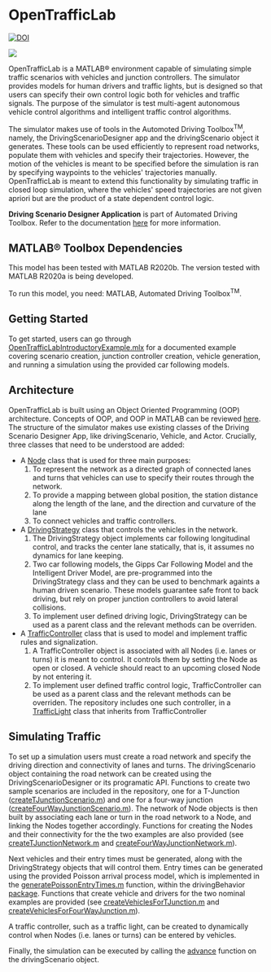 # OpenTrafficLab

[![DOI](https://zenodo.org/badge/DOI/10.5281/zenodo.4354100.svg)](https://doi.org/10.5281/zenodo.4354100)

![](./Testing/T-Junction-with-lights-trimmed.gif)

OpenTrafficLab is a MATLAB&reg; environment capable of simulating simple traffic scenarios with vehicles and junction controllers. The simulator provides models for human drivers and traffic lights, but is designed so that users can specify their own control logic both for vehicles and traffic signals. The purpose of the simulator is test multi-agent autonomous vehicle control algorithms and intelligent traffic control algorithms.

The simulator makes use of tools in the Automoted Driving Toolbox<sup>TM</sup>, namely, the DrivingScenarioDesigner app and the drivingScenario object it generates. These tools can be used efficiently to represent road networks, populate them with vehicles and specify their trajectories. However,  the motion of the vehicles is meant to be specified before the simulation is ran by specifying waypoints to the vehicles' trajectories manually. OpenTrafficLab is meant to extend this functionality by simulating traffic in closed loop simulation, where the vehicles' speed trajectories are not given apriori but are the product of a state dependent control logic.

**Driving Scenario Designer Application** is part of Automated Driving Toolbox. Refer to the documentation [here](https://www.mathworks.com/help/driving/ref/drivingscenariodesigner-app.html) for more information.


## MATLAB&reg; Toolbox Dependencies
This model has been tested with MATLAB R2020b. The version tested with MATLAB R2020a is being developed.

To run this model, you need: MATLAB, Automated Driving Toolbox<sup>TM</sup>.

## Getting Started
To get started, users can go through [OpenTrafficLabIntroductoryExample.mlx]() for a documented example covering scenario creation, junction controller creation, vehicle generation, and running a simulation using the provided car following models.


## Architecture
OpenTrafficLab is built using an Object Oriented Programming (OOP) architecture. Concepts of OOP, and OOP in MATLAB can be reviewed [here](https://www.mathworks.com/products/matlab/object-oriented-programming.html?s_tid=srchtitle_object%20oriented%20programming_1). The structure of the simulator makes use existing classes of the Driving Scenario Designer App, like drivingScenario, Vehicle, and Actor. Crucially, three classes that need to be understood are added:

* A [Node]() class that is used for three main purposes:
    1. To represent the network as a directed graph of connected lanes and turns that vehicles can use to specify their routes through the network.
    2. To provide a mapping between global position, the station distance along the length of the lane, and the direction and curvature of the lane
    3. To connect vehicles and traffic controllers.
* A [DrivingStrategy]() class that controls the vehicles in the network.
    1. The DrivingStrategy object implements car following longitudinal control, and tracks the center lane statically, that is, it assumes no dynamics for lane keeping.
    2. Two car following models, the Gipps Car Following Model and the Intelligent Driver Model, are pre-programmed into the DrivingStrategy class and they can be used to benchmark againts a human driven scenario. These models guarantee safe front to back driving, but rely on proper junction controllers to avoid lateral collisions.
    3. To implement user defined driving logic, DrivingStrategy can be used as a parent class and the relevant methods can be overriden.
* A [TrafficController]() class that is used to model and implement traffic rules and signalization.
    1. A TrafficController object is associated with all Nodes (i.e. lanes or turns) it is meant to control. It controls them by setting the Node as open or closed. A vehicle should react to an upcoming closed Node by not entering it.
    2. To implement user defined traffic control logic, TrafficController can be used as a parent class and the relevant methods can be overriden. The repository includes one such controller, in a [TrafficLight]() class that inherits from TrafficController

## Simulating Traffic

To set up a simulation users must create a road network and specify the driving direction and connectivity of lanes and turns. The drivingScenario object containing the road network can be created using the DrivingScenarioDesigner or its programatic API. Functions to create two sample scenarios are included in the repository, one for a T-Junction ([createTJunctionScenario.m]()) and one for a four-way junction ([createFourWayJunctionScenario.m]()). The network of Node objects is then built by associating each lane or turn in the road network to a Node, and linking the Nodes together accordingly. Functions for creating the Nodes and their connectivity for the the two examples are also provided (see [createTJunctionNetwork.m]() and [createFourWayJunctionNetwork.m]()).

Next vehicles and their entry times must be generated, along with the DrivingStrategy objects that will control them. Entry times can be generated using the provided Poisson arrival process model, which is implemented in the [generatePoissonEntryTimes.m]() function, within the drivingBehavior [package](https://www.mathworks.com/help/matlab/matlab_oop/scoping-classes-with-packages.html). Functions that create vehicle and drivers for the two nominal examples are provided (see [createVehiclesForTJunction.m]() and [createVehiclesForFourWayJunction.m]()).

A traffic controller, such as a traffic light, can be created to dynamically control when Nodes (i.e. lanes or turns) can be entered by vehicles.

Finally, the simulation can be executed by calling the [advance](https://www.mathworks.com/help/driving/ref/drivingscenario.advance.html?s_tid=srchtitle) function on the drivingScenario object.

